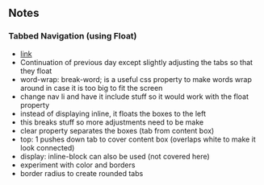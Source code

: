 ## Notes
### Tabbed Navigation (using Float)
- [link](https://www.htmldog.com/techniques/tabs/)
- Continuation of previous day except slightly adjusting the tabs so that they float
- word-wrap: break-word; is a useful css property to make words wrap around in case it is too big to fit the screen
- change nav li and have it include stuff so it would work with the float property
- instead of displaying inline, it floats the boxes to the left
- this breaks stuff so more adjustments need to be make
- clear property separates the boxes (tab from content box)
- top: 1 pushes down tab to cover content box (overlaps white to make it look connected)
- display: inline-block can also be used (not covered here)
- experiment with color and borders
- border radius to create rounded tabs

